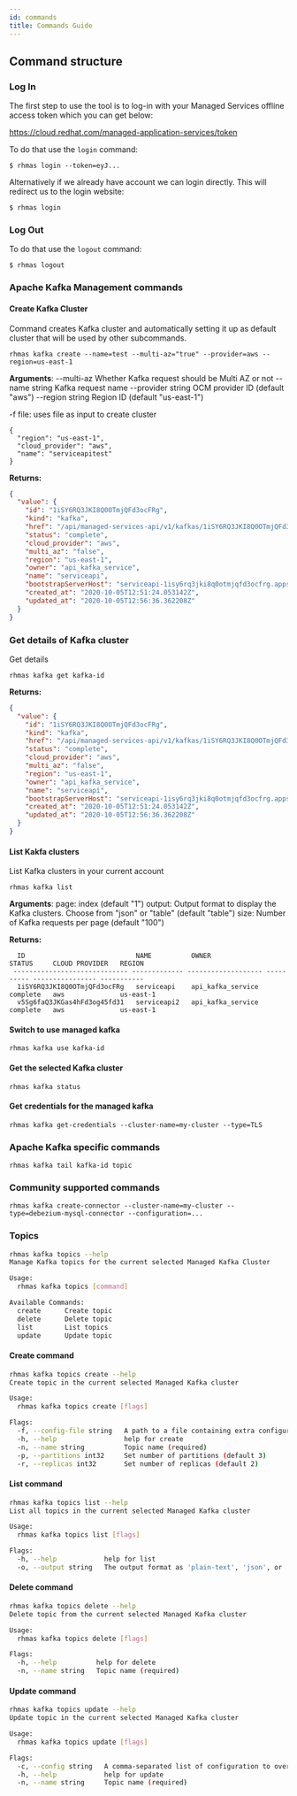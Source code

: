 ```yaml
---
id: commands
title: Commands Guide
---
```


## Command structure

### Log In

The first step to use the tool is to log-in with your
Managed Services offline access token which you can get below:

https://cloud.redhat.com/managed-application-services/token

To do that use the `login` command:

```
$ rhmas login --token=eyJ...
```

Alternatively if we already have account we can login directly.
This will redirect us to the login website:

```
$ rhmas login
```

### Log Out

To do that use the `logout` command:

```
$ rhmas logout
```

### Apache Kafka Management commands

#### Create Kafka Cluster

Command creates Kafka cluster and automatically setting it up as default cluster that will be used 
by other subcommands.

```
rhmas kafka create --name=test --multi-az="true" --provider=aws --region=us-east-1
```

**Arguments**:
  --multi-az          Whether Kafka request should be Multi AZ or not
  --name string       Kafka request name
  --provider string   OCM provider ID (default "aws")
  --region string     Region ID (default "us-east-1")

  -f file:  uses file as input to create cluster
```
{
  "region": "us-east-1",
  "cloud_provider": "aws",
  "name": "serviceapitest"
}
```

**Returns:**

```json
{
  "value": {
    "id": "1iSY6RQ3JKI8Q0OTmjQFd3ocFRg",
    "kind": "kafka",
    "href": "/api/managed-services-api/v1/kafkas/1iSY6RQ3JKI8Q0OTmjQFd3ocFRg",
    "status": "complete",
    "cloud_provider": "aws",
    "multi_az": "false",
    "region": "us-east-1",
    "owner": "api_kafka_service",
    "name": "serviceapi",
    "bootstrapServerHost": "serviceapi-1isy6rq3jki8q0otmjqfd3ocfrg.apps.ms-bttg0jn170hp.x5u8.s1.devshift.org",
    "created_at": "2020-10-05T12:51:24.053142Z",
    "updated_at": "2020-10-05T12:56:36.362208Z"
  }
}
```

### Get details of Kafka cluster

Get details 

```
rhmas kafka get kafka-id

```
**Returns:**

```json
{
  "value": {
    "id": "1iSY6RQ3JKI8Q0OTmjQFd3ocFRg",
    "kind": "kafka",
    "href": "/api/managed-services-api/v1/kafkas/1iSY6RQ3JKI8Q0OTmjQFd3ocFRg",
    "status": "complete",
    "cloud_provider": "aws",
    "multi_az": "false",
    "region": "us-east-1",
    "owner": "api_kafka_service",
    "name": "serviceapi",
    "bootstrapServerHost": "serviceapi-1isy6rq3jki8q0otmjqfd3ocfrg.apps.ms-bttg0jn170hp.x5u8.s1.devshift.org",
    "created_at": "2020-10-05T12:51:24.053142Z",
    "updated_at": "2020-10-05T12:56:36.362208Z"
  }
}
```

#### List Kakfa clusters 

List Kafka clusters in your current account

```
rhmas kafka list
```

**Arguments**:
  page: index (default "1")
  output: Output format to display the Kafka clusters. Choose from "json" or "table" (default "table")
  size: Number of Kafka requests per page (default "100")

**Returns:**

```shell
  ID                            NAME          OWNER               STATUS     CLOUD PROVIDER   REGION     
 ----------------------------- ------------- ------------------- ---------- ---------------- ----------- 
  1iSY6RQ3JKI8Q0OTmjQFd3ocFRg   serviceapi    api_kafka_service   complete   aws              us-east-1  
  v5Sg6faQ3JKGas4hFd3og45fd31   serviceapi2   api_kafka_service   complete   aws              us-east-1
```

#### Switch to use managed kafka

```shell
rhmas kafka use kafka-id
```

#### Get the selected Kafka cluster

```shell
rhmas kafka status
```

#### Get credentials for the managed kafka

```
rhmas kafka get-credentials --cluster-name=my-cluster --type=TLS
```

### Apache Kafka specific commands

```shell
rhmas kafka tail kafka-id topic
```

### Community supported commands

```
rhmas kafka create-connector --cluster-name=my-cluster --type=debezium-mysql-connector --configuration=...
```

### Topics

```bash
rhmas kafka topics --help       
Manage Kafka topics for the current selected Managed Kafka Cluster

Usage:
  rhmas kafka topics [command]

Available Commands:
  create      Create topic
  delete      Delete topic
  list        List topics
  update      Update topic
```

#### Create command
```bash
rhmas kafka topics create --help
Create topic in the current selected Managed Kafka cluster

Usage:
  rhmas kafka topics create [flags]

Flags:
  -f, --config-file string   A path to a file containing extra configuration variables. If this option is not supplied, default configurations will be used
  -h, --help                 help for create
  -n, --name string          Topic name (required)
  -p, --partitions int32     Set number of partitions (default 3)
  -r, --replicas int32       Set number of replicas (default 2)
```

#### List command

```bash
rhmas kafka topics list --help  
List all topics in the current selected Managed Kafka cluster

Usage:
  rhmas kafka topics list [flags]

Flags:
  -h, --help            help for list
  -o, --output string   The output format as 'plain-text', 'json', or 'yaml' (default "plain-text")
```

#### Delete command

```bash
rhmas kafka topics delete --help
Delete topic from the current selected Managed Kafka cluster

Usage:
  rhmas kafka topics delete [flags]

Flags:
  -h, --help          help for delete
  -n, --name string   Topic name (required)
```

#### Update command

```bash
rhmas kafka topics update --help
Update topic in the current selected Managed Kafka cluster

Usage:
  rhmas kafka topics update [flags]

Flags:
  -c, --config string   A comma-separated list of configuration to override e.g 'key1=value1,key2=value2'. (required)
  -h, --help            help for update
  -n, --name string     Topic name (required)
```
